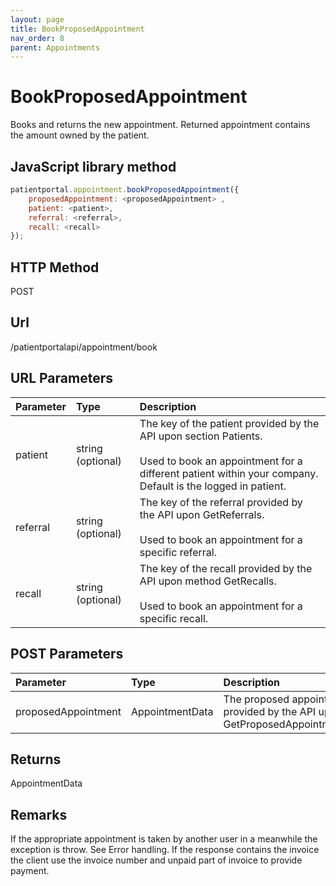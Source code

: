 ```yaml
---
layout: page
title: BookProposedAppointment
nav_order: 8
parent: Appointments
---
```


# BookProposedAppointment

Books and returns the new appointment. Returned appointment contains the amount owned by the patient.

## JavaScript library method

```javascript
patientportal.appointment.bookProposedAppointment({
    proposedAppointment: <proposedAppointment> ,
    patient: <patient>,
    referral: <referral>,
    recall: <recall>
});
```

## HTTP Method

POST

## ****Url****

/patientportalapi/appointment/book

## URL Parameters

| Parameter | Type   | Description                                                 |
|:----------|:-------|:------------------------------------------------------------|
| patient | string (optional) | The key of the patient provided by the API upon section Patients.<br><br>Used to book an appointment for a different patient within your company. Default is the logged in patient. |
| referral | string (optional) | The key of the referral provided by the API upon GetReferrals.<br><br>Used to book an appointment for a specific referral. |
| recall | string (optional) | The key of the recall provided by the API upon method GetRecalls.<br><br>Used to book an appointment for a specific recall. |

## POST Parameters

| Parameter | Type   | Description                                                 |
|:----------|:-------|:------------------------------------------------------------|
| proposedAppointment | AppointmentData | The proposed appointment provided by the API upon GetProposedAppointments. |

## Returns

AppointmentData

## Remarks

If the appropriate appointment is taken by another user in a meanwhile the exception is throw. See Error handling. If the response contains the invoice the client use the invoice number and unpaid part of invoice to provide payment.
